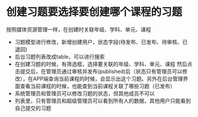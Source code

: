 # 创建习题要选择要创建哪个课程的习题
按照媒体资源管理一样，在创建时关联年级、学科、单元、课程
- 习题模型进行修改，新增创建用户，状态字段(待发布、已发布、待审核、已退回)
- 后台习题列表改成table，可以进行搜索
- 在创建习题的时候，有筛选框，选择要关联的年级、学科、单元、课程
然后点击提交后，在管理员通过审核并发布(published)后（状态只有管理员可以修改），在APP端查询当前课程的时候，会显示出这个习题。另外在后台管理界面查看当前课程的时候，也能查到当前课程关联了哪些习题（已发布）
- 系统管理员和管理员可以修改习题的状态，但其他成员不可以
- 列表里，只有管理员和超级管理员可以看到所有人的数据，其他用户只能看到自己提交的习题